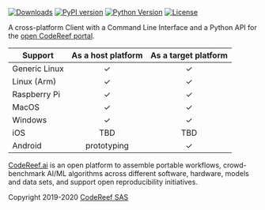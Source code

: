 [![Downloads](https://pepy.tech/badge/codereef)](https://pepy.tech/project/codereef)
[![PyPI version](https://badge.fury.io/py/codereef.svg)](https://badge.fury.io/py/codereef)
[![Python Version](https://img.shields.io/badge/python-2.7%20|%203.4+-blue.svg)](https://pypi.org/project/codereef)
[![License](https://img.shields.io/badge/license-Apache%202.0-blue.svg)](https://opensource.org/licenses/Apache-2.0)

A cross-platform Client with a Command Line Interface and a Python API for the [open CodeReef portal](https://codereef.ai/portal).

| Support       | As a host platform | As a target platform |
|---------------|:------------------:|:--------------------:|
| Generic Linux | ✓ | ✓ |
| Linux (Arm)   | ✓ | ✓ |
| Raspberry Pi  | ✓ | ✓ |
| MacOS         | ✓ | ✓ |
| Windows       | ✓ | ✓ |
| iOS           | TBD | TBD |
| Android       | prototyping | ✓ |


[CodeReef.ai](https://codereef.ai) is an open platform to assemble portable workflows, 
crowd-benchmark AI/ML algorithms across different software, hardware, models and data sets,
and support open reproducibility initiatives.

Copyright 2019-2020 [CodeReef SAS](https://codereef.ai)
